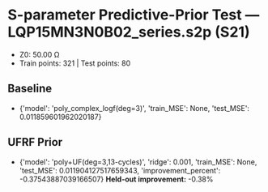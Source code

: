 # S-parameter Predictive-Prior Test — LQP15MN3N0B02_series.s2p (S21)
- Z0: 50.00 Ω
- Train points: 321  |  Test points: 80

## Baseline
- {'model': 'poly_complex_logf(deg=3)', 'train_MSE': None, 'test_MSE': 0.011859601962020187}

## UFRF Prior
- {'model': 'poly+UF(deg=3,13-cycles)', 'ridge': 0.001, 'train_MSE': None, 'test_MSE': 0.011904127517659343, 'improvement_percent': -0.37543887039166507}
**Held-out improvement:** -0.38%